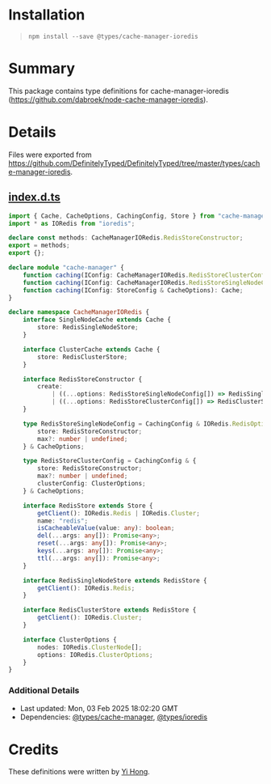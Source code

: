 # Installation
> `npm install --save @types/cache-manager-ioredis`

# Summary
This package contains type definitions for cache-manager-ioredis (https://github.com/dabroek/node-cache-manager-ioredis).

# Details
Files were exported from https://github.com/DefinitelyTyped/DefinitelyTyped/tree/master/types/cache-manager-ioredis.
## [index.d.ts](https://github.com/DefinitelyTyped/DefinitelyTyped/tree/master/types/cache-manager-ioredis/index.d.ts)
````ts
import { Cache, CacheOptions, CachingConfig, Store } from "cache-manager";
import * as IORedis from "ioredis";

declare const methods: CacheManagerIORedis.RedisStoreConstructor;
export = methods;
export {};

declare module "cache-manager" {
    function caching(IConfig: CacheManagerIORedis.RedisStoreClusterConfig): CacheManagerIORedis.ClusterCache;
    function caching(IConfig: CacheManagerIORedis.RedisStoreSingleNodeConfig): CacheManagerIORedis.SingleNodeCache;
    function caching(IConfig: StoreConfig & CacheOptions): Cache;
}

declare namespace CacheManagerIORedis {
    interface SingleNodeCache extends Cache {
        store: RedisSingleNodeStore;
    }

    interface ClusterCache extends Cache {
        store: RedisClusterStore;
    }

    interface RedisStoreConstructor {
        create:
            | ((...options: RedisStoreSingleNodeConfig[]) => RedisSingleNodeStore)
            | ((...options: RedisStoreClusterConfig[]) => RedisClusterStore);
    }

    type RedisStoreSingleNodeConfig = CachingConfig & IORedis.RedisOptions & {
        store: RedisStoreConstructor;
        max?: number | undefined;
    } & CacheOptions;

    type RedisStoreClusterConfig = CachingConfig & {
        store: RedisStoreConstructor;
        max?: number | undefined;
        clusterConfig: ClusterOptions;
    } & CacheOptions;

    interface RedisStore extends Store {
        getClient(): IORedis.Redis | IORedis.Cluster;
        name: "redis";
        isCacheableValue(value: any): boolean;
        del(...args: any[]): Promise<any>;
        reset(...args: any[]): Promise<any>;
        keys(...args: any[]): Promise<any>;
        ttl(...args: any[]): Promise<any>;
    }

    interface RedisSingleNodeStore extends RedisStore {
        getClient(): IORedis.Redis;
    }

    interface RedisClusterStore extends RedisStore {
        getClient(): IORedis.Cluster;
    }

    interface ClusterOptions {
        nodes: IORedis.ClusterNode[];
        options: IORedis.ClusterOptions;
    }
}

````

### Additional Details
 * Last updated: Mon, 03 Feb 2025 18:02:20 GMT
 * Dependencies: [@types/cache-manager](https://npmjs.com/package/@types/cache-manager), [@types/ioredis](https://npmjs.com/package/@types/ioredis)

# Credits
These definitions were written by [Yi Hong](https://github.com/hongyiweiwu).
